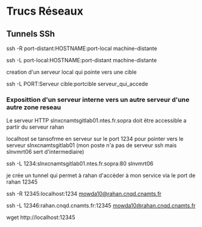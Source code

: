 Trucs Réseaux
=============


## Tunnels SSh




ssh -R port-distant:HOSTNAME:port-local  machine-distante


ssh -L port-local:HOSTNAME:port-distant machine-distante




creation d'un serveur local qui pointe vers une cible

ssh -L PORT:Serveur cible:portcible serveur_qui_accede


### Exposittion d'un serveur interne vers un autre serveur d'une autre zone reseau

Le serveur HTTP slnxcnamtsgitlab01.ntes.fr.sopra doit être accessible a partir du serveur rahan


localhost se tansofrme en serveur sur le port 1234 pour pointer vers le serveur slnxcnamtsgitlab01 (mon poste n'a pas de serveur ssh mais slnvmrt06 sert d'intermediaire)

ssh -L 1234:slnxcnamtsgitlab01.ntes.fr.sopra:80 slnvmrt06

je crée un tunnel qui permet à rahan d'accèder à mon service via le port de rahan 12345

ssh -R 12345:localhost:1234 mowda10@rahan.cnqd.cnamts.fr


ssh -L 12346:rahan.cnqd.cnamts.fr:12345 mowda10@rahan.cnqd.cnamts.fr


wget http://localhost:12345

